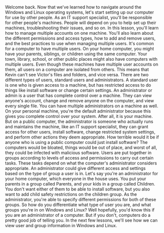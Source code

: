Welcome back. Now that we've learned how to navigate around the Windows and
Linux operating systems, let's start setting up our computer for use by other
people. As an IT support specialist, you'll be responsible for other people's
machines. People will depend on you to help set up their machines,
troubleshooting their issues, and so on. In this lesson, you'll learn how to
manage multiple accounts on one machine. You'll also learn about the different
permissions and access types, how to add and remove users, and the best
practices to use when managing multiple users. It's common for a computer to
have multiple users. On your home computer, you might have your parents,
siblings, or children using the same computer. Your town, library, school, or
other public places might also have computers with multiple users. Even though
these machines have multiple user accounts on them, all users on a computer are
isolated from others. This means that Kevin can't see Victor's files and
folders, and vice versa. There are two different types of users, standard users
and administrators. A standard user is one who is given access to a machine, but
has restricted access to do things like install software or change certain
settings. An administrator or admin is a user that has complete control over a
machine. They can view anyone's account, change and remove anyone on the
computer, and view every single file. You can have multiple administrators on a
machine as well. On your personal machine, you're the default administrator
because this gives you complete control over your system. After all, it is your
machine. But on a public computer, the administrator is someone who actually
runs and maintains the machine, like an IT support specialist, they can grant
access for other users, install software, change restricted system settings, and
perform other actions they deem appropriate. How terrible would it be if anyone
who is using a public computer could just install software? The computers would
be bloated, things would be out of place, and worst of all, they could be
infected with malicious software. Users are put together in groups according to
levels of access and permissions to carry out certain tasks. These tasks depend
on what the computer's administrator considers appropriate. An administrator
could give different access and settings based on the type of group a user is
in. Let's say you're an administrator for your home computer, which everyone in
the house uses. You put your parents in a group called Parents, and your kids in
a group called Children. You don't want either of them to be able to install
software, but you also want to add child safety restrictions on the children
group. As the administrator, you're able to specify different permissions for
both of these groups. So how do you differentiate what type of user you are, and
what groups you're in on Windows and Linux? Well hopefully, you'd know this if
you are an administrator of a computer. But if you don't, computers do a pretty
good job of telling you. In the next few lessons, we'll see how we can view user
and group information in Windows and Linux.